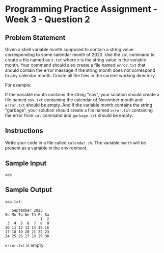 # Programming Practice Assignment - Week 3 - Question 2

## Problem Statement

Given a shell variable month supposed to contain a string value corresponding to some calendar month of 2023. Use the `cal` command to create a file named as `X.txt` where `X` is the string value in the variable month. Your command should also create a file named `error.txt` that should contain the error message if the string month does not correspond to any calendar month. Create all the files in the current working directory.

For example:

If the variable month contains the string "nov", your solution should create a file named `nov.txt` containing the calendar of November month and `error.txt` should be empty.
And if the variable month contains the string "garbage", your solution should create a file named `error.txt` containing the error from `cal` command and `garbage.txt` should be empty.

## Instructions

Write your code in a file called `calendar.sh`. The variable `month` will be present as a variable in the environment.

## Sample Input

```
sep
```

## Sample Output

`sep.txt`:

```
   September 2023
Su Mo Tu We Th Fr Sa
                1  2
 3  4  5  6  7  8  9
10 11 12 13 14 15 16
17 18 19 20 21 22 23
24 25 26 27 28 29 30
```

`error.txt` is empty.
